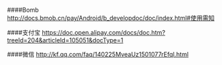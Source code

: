 ####Bomb 
http://docs.bmob.cn/pay/Android/b_developdoc/doc/index.html#使用需知

####支付宝
https://doc.open.alipay.com/docs/doc.htm?treeId=204&articleId=105051&docType=1

####微信
http://kf.qq.com/faq/140225MveaUz1501077rEfqI.html
